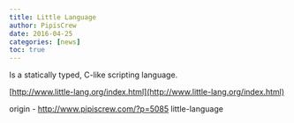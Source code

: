 ```yaml
---
title: Little Language
author: PipisCrew
date: 2016-04-25
categories: [news]
toc: true
---
```


Is a statically typed, C-like scripting language.

[http://www.little-lang.org/index.html](http://www.little-lang.org/index.html)

origin - http://www.pipiscrew.com/?p=5085 little-language
